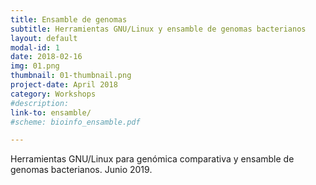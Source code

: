 ```yaml
---
title: Ensamble de genomas
subtitle: Herramientas GNU/Linux y ensamble de genomas bacterianos
layout: default
modal-id: 1
date: 2018-02-16
img: 01.png
thumbnail: 01-thumbnail.png
project-date: April 2018
category: Workshops
#description:
link-to: ensamble/
#scheme: bioinfo_ensamble.pdf

---
```


Herramientas GNU/Linux para genómica comparativa y ensamble de genomas bacterianos. Junio 2019.
